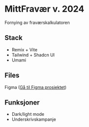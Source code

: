 # MittFravær v. 2024

Fornying av fraværskalkulatoren

## Stack

- Remix + Vite
- Tailwind + Shadcn UI
- Umami

## Files

Figma ([Gå til Figma prosjektet](https://www.figma.com/design/i2QEaFqDPUvOuKWhs7dEHm/MittFrav%C3%A6r?node-id=0%3A1&t=4HUgTmnAQerfpt3j-1))

## Funksjoner

- Dark/light mode
- Underskrivskampanje
